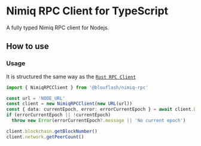 # Nimiq RPC Client for TypeScript

A fully typed Nimiq RPC client for Nodejs.

## How to use

### Usage

It is structured the same way as the [`Rust RPC Client`](https://github.com/nimiq/core-rs-albatross/tree/albatross/rpc-server/src/dispatchers)

```typescript
import { NimiqRPCClient } from '@blouflash/nimiq-rpc'

const url = 'NODE_URL'
const client = new NimiqRPCClient(new URL(url))
const { data: currentEpoch, error: errorCurrentEpoch } = await client.blockchain.getEpochNumber()
if (errorCurrentEpoch || !currentEpoch)
  throw new Error(errorCurrentEpoch?.message || 'No current epoch')

client.blockchain.getBlockNumber()
client.network.getPeerCount()
```
